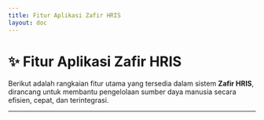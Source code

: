 ```yaml
---
title: Fitur Aplikasi Zafir HRIS
layout: doc
---
```


# ✨ Fitur Aplikasi Zafir HRIS

Berikut adalah rangkaian fitur utama yang tersedia dalam sistem **Zafir HRIS**, 
dirancang untuk membantu pengelolaan sumber daya manusia secara efisien, cepat, dan terintegrasi.

---